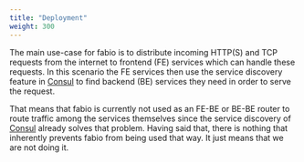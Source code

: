 ```yaml
---
title: "Deployment"
weight: 300
---
```


The main use-case for fabio is to distribute incoming HTTP(S) and TCP requests
from the internet to frontend (FE) services which can handle these requests.
In this scenario the FE services then use the service discovery feature in
[Consul](https://consul.io/) to find backend (BE) services they need in order
to serve the request.

That means that fabio is currently not used as an FE-BE or BE-BE router to
route traffic among the services themselves since the service discovery of
[Consul](https://consul.io/) already solves that problem. Having said that,
there is nothing that inherently prevents fabio from being used that way.
It just means that we are not doing it.

